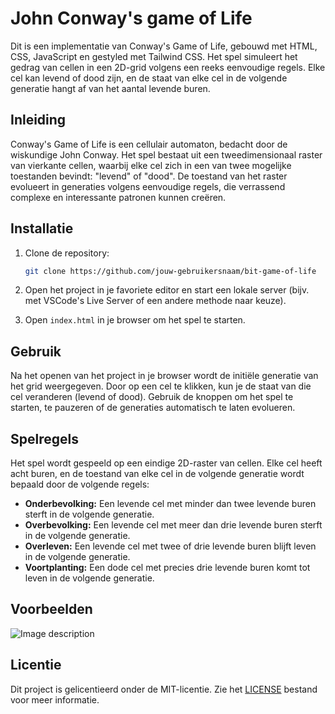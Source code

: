 # John Conway's game of Life

Dit is een implementatie van Conway's Game of Life, gebouwd met HTML, CSS, JavaScript en gestyled met Tailwind CSS. Het spel simuleert het gedrag van cellen in een 2D-grid volgens een reeks eenvoudige regels. Elke cel kan levend of dood zijn, en de staat van elke cel in de volgende generatie hangt af van het aantal levende buren.

## Inleiding

Conway's Game of Life is een cellulair automaton, bedacht door de wiskundige John Conway. Het spel bestaat uit een tweedimensionaal raster van vierkante cellen, waarbij elke cel zich in een van twee mogelijke toestanden bevindt: "levend" of "dood". De toestand van het raster evolueert in generaties volgens eenvoudige regels, die verrassend complexe en interessante patronen kunnen creëren.

## Installatie

1. Clone de repository:

    ```bash
    git clone https://github.com/jouw-gebruikersnaam/bit-game-of-life
    ```
    
2. Open het project in je favoriete editor en start een lokale server (bijv. met VSCode's Live Server of een andere methode naar keuze).

3. Open `index.html` in je browser om het spel te starten.

## Gebruik

Na het openen van het project in je browser wordt de initiële generatie van het grid weergegeven. Door op een cel te klikken, kun je de staat van die cel veranderen (levend of dood). Gebruik de knoppen om het spel te starten, te pauzeren of de generaties automatisch te laten evolueren.

## Spelregels

Het spel wordt gespeeld op een eindige 2D-raster van cellen. Elke cel heeft acht buren, en de toestand van elke cel in de volgende generatie wordt bepaald door de volgende regels:

- **Onderbevolking:** Een levende cel met minder dan twee levende buren sterft in de volgende generatie.
- **Overbevolking:** Een levende cel met meer dan drie levende buren sterft in de volgende generatie.
- **Overleven:** Een levende cel met twee of drie levende buren blijft leven in de volgende generatie.
- **Voortplanting:** Een dode cel met precies drie levende buren komt tot leven in de volgende generatie.

## Voorbeelden

<img src="https://lh3.googleusercontent.com/C6HkzTZOrAtlLPkY6tHcUQMX1BoahTG_Gt4ueO_G0dV-J6dqSbT7ElD6Ddg_vg2cNI1D9cIBQMUNaPWIkPrqGVpbE9RY_9Q3Fn0k" alt="Image description" style="display:flex; justify-content:center;">

## Licentie

Dit project is gelicentieerd onder de MIT-licentie. Zie het [LICENSE](LICENSE) bestand voor meer informatie.
